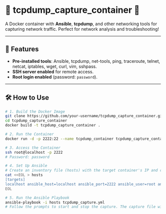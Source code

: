 # 🐳 tcpdump_capture_container 🐳

A Docker container with **Ansible**, **tcpdump**, and other networking tools for capturing network traffic. Perfect for network analysis and troubleshooting!

---

## 🚀 Features

- **Pre-installed tools**: Ansible, tcpdump, net-tools, ping, traceroute, telnet, netcat, iptables, wget, curl, vim, sshpass.
- **SSH server enabled** for remote access.
- **Root login enabled** (password: `password`).

---

## 🛠️ How to Use

```bash
# 1. Build the Docker Image
git clone https://github.com/your-username/tcpdump_capture_container.git
cd tcpdump_capture_container
docker build -t tcpdump_capture_container .

# 2. Run the Container
docker run -d -p 2222:22 --name tcpdump_container tcpdump_capture_container

# 3. Access the Container
ssh root@localhost -p 2222
# Password: password

# 4. Set Up Ansible
# Create an inventory file (hosts) with the target container's IP and credentials:
cat <<EOL > hosts
[targets]
localhost ansible_host=localhost ansible_port=2222 ansible_user=root ansible_ssh_pass=password
EOL

# 5. Run the Ansible Playbook
ansible-playbook -i hosts tcpdump_capture.yml
# Follow the prompts to start and stop the capture. The capture file will be saved to /tmp/tcpdump_output.pcap on your local machine.
